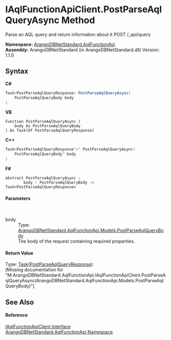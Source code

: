 # IAqlFunctionApiClient.PostParseAqlQueryAsync Method 
 

Parse an AQL query and return information about it POST /_api/query

**Namespace:**&nbsp;<a href="9e7a61c2-48d3-6f6b-39e9-eee0bd305b09">ArangoDBNetStandard.AqlFunctionApi</a><br />**Assembly:**&nbsp;ArangoDBNetStandard (in ArangoDBNetStandard.dll) Version: 1.1.0

## Syntax

**C#**<br />
``` C#
Task<PostParseAqlQueryResponse> PostParseAqlQueryAsync(
	PostParseAqlQueryBody body
)
```

**VB**<br />
``` VB
Function PostParseAqlQueryAsync ( 
	body As PostParseAqlQueryBody
) As Task(Of PostParseAqlQueryResponse)
```

**C++**<br />
``` C++
Task<PostParseAqlQueryResponse^>^ PostParseAqlQueryAsync(
	PostParseAqlQueryBody^ body
)
```

**F#**<br />
``` F#
abstract PostParseAqlQueryAsync : 
        body : PostParseAqlQueryBody -> Task<PostParseAqlQueryResponse> 

```


#### Parameters
&nbsp;<dl><dt>body</dt><dd>Type: <a href="cbf34606-a9fd-3a6e-aec9-c383019eb966">ArangoDBNetStandard.AqlFunctionApi.Models.PostParseAqlQueryBody</a><br />The body of the request containing required properties.</dd></dl>

#### Return Value
Type: <a href="https://docs.microsoft.com/dotnet/api/system.threading.tasks.task-1" target="_blank" rel="noopener noreferrer">Task</a>(<a href="93722abf-a9df-0ec5-cef8-a90af3bcf2e3">PostParseAqlQueryResponse</a>)<br />\[Missing <returns> documentation for "M:ArangoDBNetStandard.AqlFunctionApi.IAqlFunctionApiClient.PostParseAqlQueryAsync(ArangoDBNetStandard.AqlFunctionApi.Models.PostParseAqlQueryBody)"\]

## See Also


#### Reference
<a href="da9945b8-752e-157a-52b4-f4900735e9a0">IAqlFunctionApiClient Interface</a><br /><a href="9e7a61c2-48d3-6f6b-39e9-eee0bd305b09">ArangoDBNetStandard.AqlFunctionApi Namespace</a><br />